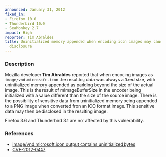 ```yaml
---
announced: January 31, 2012
fixed_in:
- Firefox 10.0
- Thunderbird 10.0
- SeaMonkey 2.7
impact: High
reporter: Tim Abraldes
title: Uninitialized memory appended when encoding icon images may cause information
  disclosure
---
```


<h3>Description</h3>

<p>Mozilla developer <strong>Tim Abraldes</strong> reported that when encoding
images as <code>image/vnd.microsoft.icon</code> the resulting data was always a
fixed size, with uninitialized memory appended as padding beyond the size of the
actual image. This is the result of mImageBufferSize in the encoder being
initialized with a value different than the size of the source image. There is
the possibility of sensitive data from uninitialized memory being appended to a
PNG image when converted fron an ICO format image. This sensitive data may then
be disclosed in the resulting image.
</p>
<p class="note">Firefox 3.6 and Thunderbird 3.1 are not affected by this
vulnerability.
</p>


<h3>References</h3>

<ul>
  <li><a href="https://bugzilla.mozilla.org/show_bug.cgi?id=710079">
      image/vnd.microsoft.icon output contains uninitialized bytes</a></li>
  <li><a href="http://cve.mitre.org/cgi-bin/cvename.cgi?name=CVE-2012-0447" class="ex-ref">CVE-2012-0447</a></li>
</ul>



